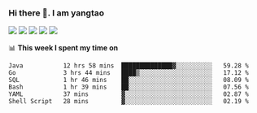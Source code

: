 ### Hi there 👋. I am yangtao 

<!-- **runtu666/runtu666** is a ✨ _special_ ✨ repository because its `README.md` (this file) appears on your GitHub profile. -->

![](https://github-profile-summary-cards.vercel.app/api/cards/profile-details?username=runtu666&theme=github)
![](https://github-profile-summary-cards.vercel.app/api/cards/repos-per-language?username=runtu666&theme=github)
![](https://github-profile-summary-cards.vercel.app/api/cards/most-commit-language?username=runtu666&theme=github)
![](https://github-profile-summary-cards.vercel.app/api/cards/stats?&username=runtu666&theme=github)
![](https://github-profile-summary-cards.vercel.app/api/cards/productive-time?username=runtu666&theme=github)

📊 **This week I spent my time on**
<!--START_SECTION:waka-->

```text
Java           12 hrs 58 mins  ██████████████▓░░░░░░░░░░   59.28 %
Go             3 hrs 44 mins   ████▒░░░░░░░░░░░░░░░░░░░░   17.12 %
SQL            1 hr 46 mins    ██░░░░░░░░░░░░░░░░░░░░░░░   08.09 %
Bash           1 hr 39 mins    ██░░░░░░░░░░░░░░░░░░░░░░░   07.56 %
YAML           37 mins         ▓░░░░░░░░░░░░░░░░░░░░░░░░   02.87 %
Shell Script   28 mins         ▓░░░░░░░░░░░░░░░░░░░░░░░░   02.19 %
```

<!--END_SECTION:waka-->


[comment]: <> (Here are some ideas to get you started:)

[comment]: <> (- 🔭 I’m currently working on tal)

[comment]: <> (- 🌱 I’m currently learning devops)

[comment]: <> (- 👯 I’m looking to collaborate on ...)

[comment]: <> (- 🤔 I’m looking for help with ...)

[comment]: <> (- 💬 Ask me about ...)

[comment]: <> (- 📫 How to reach me: ...)

[comment]: <> (- 😄 Pronouns: ...)

[comment]: <> (- ⚡ Fun fact: ...)
